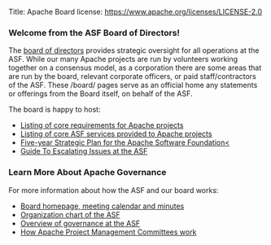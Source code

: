 Title: Apache Board
license: https://www.apache.org/licenses/LICENSE-2.0

### Welcome from the ASF Board of Directors!

The [board of directors](https://www.apache.org/foundation/board/) provides strategic oversight for all operations at the ASF.
While our many Apache projects are run by volunteers working together on a consensus model,
as a corporation there are some areas that are run by the board, relevant corporate officers, or paid staff/contractors of the ASF.
These /board/ pages serve as an official home any statements or offerings from the Board itself, on behalf of the ASF.

The board is happy to host:
* [Listing of core requirements for Apache projects](/board/policies)
* [Listing of core ASF services provided to Apache projects](/board/services)
* [Five-year Strategic Plan for the Apache Software Foundation<](/board/plan)
* [Guide To Escalating Issues at the ASF](/board/escalation)

### Learn More About Apache Governance

For more information about how the ASF and our board works:
* [Board homepage, meeting calendar and minutes](/foundation/board/)
* [Organization chart of the ASF](/foundation/governance/orgchart)
* [Overview of governance at the ASF](/foundation/governance/)
* [How Apache Project Management Committees work](/dev/pmc.html)
